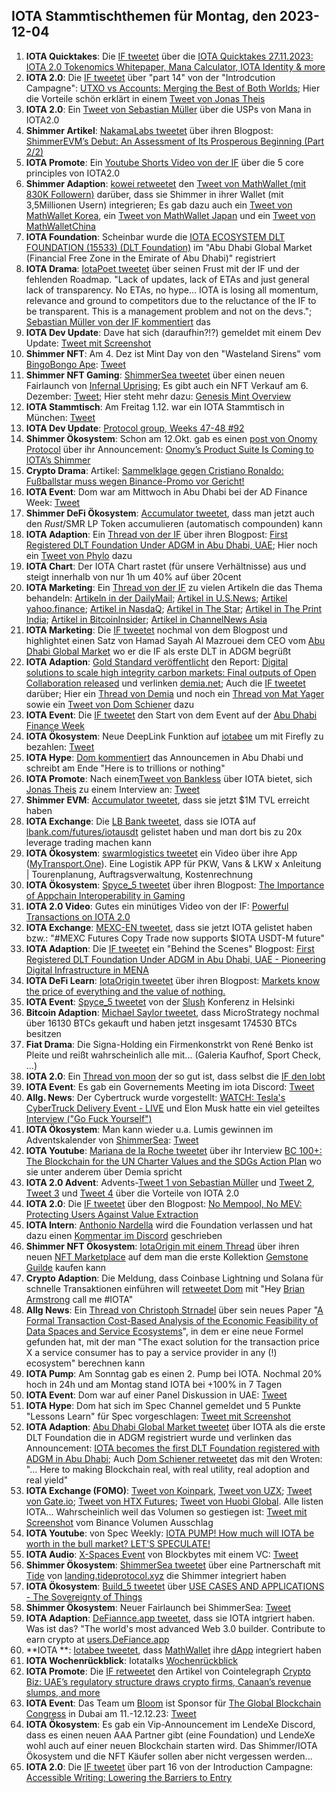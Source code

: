 ## IOTA Stammtischthemen für Montag, den 2023-12-04

1. **IOTA Quicktakes**: Die [IF tweetet](https://x.com/iota/status/1729077695168864480?s=20) über die [IOTA Quicktakes 27.11.2023: IOTA 2.0 Tokenomics Whitepaper, Mana Calculator, IOTA Identity & more](https://www.youtube.com/watch?v=E6QJZ8RacMY)
2. **IOTA 2.0**: Die [IF tweetet](https://x.com/iota/status/1729500397474066565?s=20) über "part 14" von der "Introdcution Campagne": [UTXO vs Accounts: Merging the Best of Both Worlds](https://blog.iota.org/utxo-vs-accounts-iota20/); Hier die Vorteile schön erklärt in einem [Tweet von Jonas Theis](https://x.com/NaitsabesMue/status/1729869098996359337?s=20)
3. **IOTA 2.0**: Ein [Tweet von Sebastian Müller](https://x.com/NaitsabesMue/status/1729484317766611322?s=20) über die USPs von Mana in IOTA2.0
4. **Shimmer Artikel**: [NakamaLabs tweetet](https://x.com/Nakama_Labs/status/1729502764655386677?s=20) über ihren Blogpost: [ShimmerEVM’s Debut: An Assessment of Its Prosperous Beginning (Part 2/2)](https://medium.com/@NakamaLabs/shimmerevms-debut-an-assessment-of-its-prosperous-beginning-part-2-2-c8204af9a78b)
5. **IOTA Promote**: Ein [Youtube Shorts Video von der IF](https://www.youtube.com/embed/uQ8SS_bNHU0?autoplay=1&auto_play=true) über die 5 core principles von IOTA2.0
6. **Shimmer Adaption**: [kowei retweetet](https://x.com/kowei1995/status/1729431501786480887?s=20) den [Tweet von MathWallet (mit 830K Followern)](https://x.com/MathWallet/status/1729428871714590927?s=20) darüber, dass sie Shimmer in ihrer Wallet (mit 3,5Millionen Usern) integrieren; Es gab dazu auch ein [Tweet von MathWallet Korea](https://x.com/MathWallet_KR/status/1729687010640540118?s=20), ein [Tweet von MathWallet Japan](https://x.com/MathWallet_JP/status/1729444062477115397?s=20) und ein [Tweet von MathWalletChina](https://x.com/MathWallet_CN/status/1729443531888922963?s=20)
7. **IOTA Foundation**: Scheinbar wurde die [IOTA ECOSYSTEM DLT FOUNDATION (15533) (DLT Foundation)](https://newreg.adgm.com/s/public-registrar?entityid=0015q00000RNpc2AAD) im "Abu Dhabi Global Market (Financial Free Zone in the Emirate of Abu Dhabi)" registriert
8. **IOTA Drama**: [IotaPoet tweetet](https://x.com/IotaPoet/status/1729463575809249344?s=20) über seinen Frust mit der IF und der fehlenden Roadmap. "Lack of updates, lack of ETAs and just general lack of transparency. No ETAs, no hype...  IOTA is losing all momentum, relevance and ground to competitors due to the reluctance of the IF to be transparent. This is a management problem and not on the devs."; [Sebastian Müller von der IF kommentiert](v) das
9. **IOTA Dev Update**: Dave hat sich (daraufhin?!?) gemeldet mit einem Dev Update: [Tweet mit Screenshot](https://x.com/Vrom14286662/status/1729574062223933690?s=20)
10. **Shimmer NFT**: Am 4. Dez ist Mint Day von den "Wasteland Sirens" vom [BingoBongo Ape](https://twitter.com/BingoBongo_ape): [Tweet](https://x.com/BingoBongo_ape/status/1729791976852148388?s=20)
11. **Shimmer NFT Gaming**: [ShimmerSea tweetet](https://x.com/ShimmerSeaDEX/status/1729764631508378044?s=20) über einen neuen Fairlaunch von [Infernal Uprising](https://twitter.com/InfernalNFTs); Es gibt auch ein NFT Verkauf am 6. Dezember: [Tweet](https://x.com/InfernalNFTs/status/1730949945161564577?s=20); Hier steht mehr dazu: [Genesis Mint Overview](https://www.infernaluprising.com/blog/genesis-mint)
12. **IOTA Stammtisch**: Am Freitag 1.12. war ein IOTA Stammtisch in München: [Tweet](https://x.com/IotaMunchen/status/1727003039779987520?s=20)
13. **IOTA Dev Update**: [Protocol group, Weeks 47-48 #92](https://github.com/iotaledger/research-updates/discussions/92)
14. **Shimmer Ökosystem**: Schon am 12.Okt. gab es einen [post von Onomy Protocol](https://x.com/OnomyProtocol/status/1580181688285822977?s=20) über ihr Announcement: [Onomy’s Product Suite Is Coming to IOTA’s Shimmer](https://medium.com/onomy-protocol/onomys-product-suite-is-coming-to-iota-s-shimmer-4060abd4acc6)
15. **Crypto Drama**: Artikel: [Sammelklage gegen Cristiano Ronaldo: Fußballstar muss wegen Binance-Promo vor Gericht!](https://www.blocktrainer.de/sammelklage-gegen-cristiano-ronaldo-binance/)
16. **IOTA Event**: Dom war am Mittwoch in Abu Dhabi bei der AD Finance Week: [Tweet](https://x.com/iota/status/1726601296306683925?s=20)
17. **Shimmer DeFi Ökosystem**: [Accumulator tweetet](https://x.com/ACCU_DeFi/status/1729567648671834328?s=20), dass man jetzt auch den $Rust/$SMR LP Token accumulieren (automatisch compounden) kann
18. **IOTA Adaption**: Ein [Thread von der IF](https://x.com/iota/status/1729836948422803896?s=20) über ihren Blogpost: [First Registered DLT Foundation Under ADGM in Abu Dhabi, UAE](https://blog.iota.org/iota-first-dlt-registered-adgm-in-uae/); Hier noch ein [Tweet von Phylo](https://x.com/PhyloIota/status/1729846189745447084?s=20) dazu
19. **IOTA Chart**: Der IOTA Chart rastet (für unsere Verhältnisse) aus und steigt innerhalb von nur 1h um 40% auf über 20cent
20. **IOTA Marketing**: Ein [Thread von der IF](https://x.com/iota/status/1729853429235720308?s=20) zu vielen Artikeln die das Thema behandeln: [Artikeln in der DailyMail](https://www.dailymail.co.uk/wires/reuters/article-12804633/IOTA-launches-100-million-entity-Abu-Dhabi-create-digital-network.html);  [Artikel in U.S.News](https://www.usnews.com/news/technology/articles/2023-11-29/iota-launches-100-million-entity-in-abu-dhabi-to-create-digital-network); [Artikel yahoo.finance](https://finance.yahoo.com/news/iota-launches-100-million-entity-121004788.html?guccounter=1&guce_referrer=aHR0cHM6Ly90LmNvLw&guce_referrer_sig=AQAAALQ2tmWmKmDNO5NksO7qyU2f6T8bdSAAOrs7Im6PuQ7h5BPgAslkIfYX_PxMQMf5Xn5BS5VbkpIK6sJbZBWfX_j8Dfm9flxDUE_WmUfG8Xi3Zn4kklMM5Yy4mDrUv5r6iAeJDArgTAGX_8ljn7LXGsIIn8oZ5StVrwgzAUx12oFI); [Artikel in NasdaQ](https://www.nasdaq.com/articles/iota-launches-$100-million-entity-in-abu-dhabi-to-create-digital-network); [Artikel in The Star](https://www.thestar.com.my/tech/tech-news/2023/11/29/iota-launches-100-million-entity-in-abu-dhabi-to-create-digital-network); [Artikel in The Print India](https://theprint.in/tech/iota-launches-100-million-entity-in-abu-dhabi-to-create-digital-network/1864131/); [Artikel in BitcoinInsider](https://www.bitcoininsider.org/article/234435/iota-becomes-first-fully-regulated-crypto-foundation-uae); [Artikel in ChannelNews Asia](https://www.channelnewsasia.com/business/iota-launches-100-million-entity-abu-dhabi-create-digital-network-3953866)
21. **IOTA Marketing**: Die [IF tweetet](https://x.com/iota/status/1729862922913063400?s=20) nochmal von dem Blogpost und highlightet einen Satz von Hamad Sayah Al Mazrouei dem CEO vom [Abu Dhabi Global Market](https://twitter.com/ADGlobalMarket) wo er die IF als erste DLT in ADGM begrüßt
22. **IOTA Adaption**: [Gold Standard veröffentlicht](https://x.com/goldstandard/status/1729862595325337991?s=20) den Report: [Digital solutions to scale high integrity carbon markets: Final outputs of Open Collaboration released](https://www.goldstandard.org/blog-item/digital-solutions-scale-high-integrity-carbon-markets-final-outputs-open-collaboration) und verlinken [demia.net](https://www.demia.net/); Auch die [IF tweetet](https://x.com/iota/status/1729868123552239736?s=20) darüber; Hier ein [Thread von Demia](https://x.com/_Demia/status/1729912892277829647?s=20) und noch ein [Thread von Mat Yager](https://x.com/Mat_Yarger/status/1729918286916186598?s=20) sowie ein [Tweet von Dom Schiener](https://x.com/DomSchiener/status/1730577324096037012?s=20) dazu 
23. **IOTA Event**: Die [IF tweetet](https://x.com/iota/status/1729865457480708446?s=20) den Start von dem Event auf der [Abu Dhabi Finance Week](https://twitter.com/ADFinanceWeek)
24. **IOTA Ökosystem**: Neue DeepLink Funktion auf [iotabee](https://twitter.com/iotabee) um mit Firefly zu bezahlen: [Tweet](https://x.com/iotabee/status/1729879031552880862?s=20)
25. **IOTA Hype**: [Dom kommentiert](https://x.com/DomSchiener/status/1729883582108504270?s=20) das Announcemen in Abu Dhabi und schreibt am Ende "Here is to trillions or nothing"
26. **IOTA Promote**: Nach einem[Tweet von Bankless](https://x.com/BanklessHQ/status/1729968550734156029?s=20) über IOTA bietet, sich [Jonas Theis](https://twitter.com/jonastheis_) zu einem Interview an: [Tweet](https://x.com/jonastheis_/status/1730033923382755370?s=20)
27. **Shimmer EVM**: [Accumulator tweetet](https://x.com/ACCU_DeFi/status/1729939638117142630?s=20), dass sie jetzt $1M TVL erreicht haben
28. **IOTA Exchange**: Die [LB Bank tweetet](https://x.com/LBank_Exchange/status/1730064380358988219?s=20), dass sie IOTA auf [lbank.com/futures/iotausdt](https://www.lbank.com/futures/iotausdt/) gelistet haben und man dort bis zu 20x leverage trading machen kann
29. **IOTA Ökosystem**: [swarmlogistics tweetet](https://x.com/SwarmLogistics/status/1729899899011875077?s=20) ein Video über ihre App ([MyTransport.One](MyTransport.One)). Eine Logistik APP für PKW, Vans & LKW x Anleitung | Tourenplanung, Auftragsverwaltung, Kostenrechnung
30. **IOTA Ökosystem**: [Spyce_5 tweetet](https://x.com/SPYCE_5/status/1729884122439684234?s=20) über ihren Blogpost: [The Importance of Appchain Interoperability in Gaming](https://spyce5.com/appchains/the-importance-of-appchain-interoperability-in-gaming/)
31. **IOTA 2.0 Video**: Gutes ein minütiges Video von der IF: [Powerful Transactions on IOTA 2.0](https://www.youtube.com/watch?v=p7C24UJ4jS4&t)
32. **IOTA Exchange**: [MEXC-EN tweetet](https://x.com/MEXC_EN/status/1730110002667344326?s=20), dass sie jetzt IOTA gelistet haben bzw.: "#MEXC Futures Copy Trade now supports $IOTA USDT-M future"
33. **IOTA Adaption**: Die [IF tweetet](https://x.com/iota/status/1730164785193369664?s=20) ein "Behind the Scenes" Blogpost: [First Registered DLT Foundation Under ADGM in Abu Dhabi, UAE - Pioneering Digital Infrastructure in MENA‌](https://blog.iota.org/iota-first-dlt-registered-adgm-in-uae/)
34. **IOTA DeFi Learn**: [IotaOrigin tweetet](https://x.com/origin_iota/status/1730166283939790888?s=20) über ihren Blogpost: [Markets know the price of everything and the value of nothing.](https://medium.com/@iotaorigin/markets-know-the-price-of-everything-and-the-value-of-nothing-f05f1a47f1e3)
35. **IOTA Event**: [Spyce_5 tweetet](https://x.com/SPYCE_5/status/1730215161418371230?s=20) von der [Slush](https://twitter.com/SlushHQ) Konferenz in Helsinki
36. **Bitcoin Adaption**: [Michael Saylor tweetet](https://x.com/saylor/status/1730226879125160426?s=20), dass MicroStrategy nochmal über 16130 BTCs gekauft und haben jetzt insgesamt 174530 BTCs besitzen
37. **Fiat Drama**: Die Signa-Holding ein Firmenkonstrkt von René Benko ist Pleite und reißt wahrscheinlich alle mit... (Galeria Kaufhof, Sport Check, ...)
38. **IOTA 2.0**: Ein [Thread von moon](https://x.com/moonbaklava/status/1729930208260628788?s=20) der so gut ist, dass selbst die [IF den lobt](https://x.com/iota/status/1731591365102809512?s=20)
39. **IOTA Event**: Es gab ein Governements Meeting im iota Discord: [Tweet](https://x.com/shimmernet/status/1729938286590689608?s=20)
40. **Allg. News**: Der Cybertruck wurde vorgestellt: [WATCH: Tesla's CyberTruck Delivery Event - LIVE](https://www.youtube.com/watch?v=ddzZMUoXzDM) und Elon Musk hatte ein viel geteiltes [Interview ("Go Fuck Yourself")](https://twitter.com/i/status/1730076897571221921)
41. **IOTA Ökosystem**: Man kann wieder u.a. Lumis gewinnen im Adventskalender von [ShimmerSea](https://twitter.com/ShimmerSeaDEX): [Tweet](https://x.com/ShimmerSeaDEX/status/1730489409257255077?s=20)
42. **IOTA Youtube**: [Mariana de la Roche tweetet](https://x.com/Marianadlrw/status/1730555472996946144?s=20) über ihr Interview [BC 100+: The Blockchain for the UN Charter Values and the SDGs Action Plan](https://www.youtube.com/watch?v=G0bJCjagY8o) wo sie unter anderem über Demia spricht
43. **IOTA 2.0 Advent**: Advents-[Tweet 1 von Sebastian Müller](https://x.com/NaitsabesMue/status/1730497608731283685?s=20) und [Tweet 2](https://x.com/NaitsabesMue/status/1730852168171680227?s=20), [Tweet 3](https://x.com/NaitsabesMue/status/1731248965092274321?s=20) und [Tweet 4](https://x.com/NaitsabesMue/status/1731582700262215885?s=20) über die Vorteile von IOTA 2.0 
44. **IOTA 2.0**: Die [IF tweetet](https://x.com/iota/status/1730587563210002760?s=20) über den Blogpost: [No Mempool, No MEV: Protecting Users Against Value Extraction](https://blog.iota.org/no-mempool-no-mev-iota20/)
45. **IOTA Intern**: [Anthonio Nardella]() wird die Foundation verlassen und hat dazu einen [Kommentar im Discord](https://discord.com/channels/397872799483428865/397872799483428867/1179768031950409811) geschrieben
46. **Shimmer NFT Ökosystem**: [IotaOrigin mit einem Thread](https://x.com/origin_iota/status/1730509809043050955?s=20) über ihren neuen [NFT Marketplace](https://launchpad.snippool.xyz/collection/0x93A4Ca164a1B35E70280579a038e4f81f2dc6777?tab=mint&ref=clpnvxehb0003s6xi0fcal0yc) auf dem man die erste Kollektion [Gemstone Guilde](https://launchpad.snippool.xyz/collection/0x93A4Ca164a1B35E70280579a038e4f81f2dc6777?tab=mint&ref=clpnvxehb0003s6xi0fcal0yc) kaufen kann
47. **Crypto Adaption**: Die Meldung, dass Coinbase Lightning und Solana für schnelle Transaktionen einführen will [retweetet Dom](https://x.com/DomSchiener/status/1730865233344831666?s=20) mit "Hey [Brian Armstrong](https://twitter.com/brian_armstrong) call me #IOTA"
48. **Allg News**: Ein [Thread von Christoph Strnadel](https://x.com/archimate/status/1730599969252364764?s=20) über sein neues Paper "[A Formal Transaction Cost-Based Analysis of the Economic Feasibility of Data Spaces and Service Ecosystems](https://arxiv.org/abs/2310.03157)", in dem er eine neue Formel gefunden hat, mit der man "The exact solution for the transaction price X a service consumer has to pay a service provider in any (!) ecosystem" berechnen kann
49. **IOTA Pump**: Am Sonntag gab es einen 2. Pump bei IOTA. Nochmal 20% hoch in 24h und am Montag stand IOTA bei +100% in 7 Tagen
50. **IOTA Event**: Dom war auf einer Panel Diskussion in UAE: [Tweet](https://x.com/GM__INV/status/1730980325394669582?s=20)
51. **IOTA Hype**: Dom hat sich im Spec Channel gemeldet und 5 Punkte "Lessons Learn" für Spec vorgeschlagen: [Tweet mit Screenshot](https://x.com/moonbaklava/status/1731041062758588791?s=20)
52. **IOTA Adaption**: [Abu Dhabi Global Market tweetet](https://x.com/ADGlobalMarket/status/1731257998285119996?s=20) über IOTA als die erste DLT Foundation die in ADGM registriert wurde und verlinken das Announcement: [IOTA becomes the first DLT Foundation registered with ADGM in Abu Dhabi](https://www.adgm.com/media/announcements/iota-becomes-the-first-dlt-foundation-registered-with-adgm-in-abu-dhabi); Auch [Dom Schiener retweetet](https://x.com/DomSchiener/status/1731286331571974494?s=20) das mit den Wroten: "... Here to making Blockchain real, with real utility, real adoption and real yield"
53. **IOTA Exchange (FOMO)**: [Tweet von Koinpark](https://x.com/KoinparkInfo/status/1731550235770675583?s=20), [Tweet von UZX](https://x.com/UZX_Official/status/1731499893691425254?s=20); [Tweet von Gate.io](https://x.com/gate_io/status/1730798987236516204?s=20); [Tweet von HTX Futures](https://x.com/HTXFutures/status/1731581424757866764?s=20); [Tweet von Huobi Global](https://x.com/HuobiGlobal/status/1731589112405373043?s=20). Alle listen IOTA... Wahrscheinlich weil das Volumen so gestiegen ist: [Tweet mit Screenshot](https://x.com/punikus/status/1731259336226124080?s=20) vom Binance Volumen Ausschlag
54. **IOTA Youtube**: von Spec Weekly: [IOTA PUMP! How much will IOTA be worth in the bull market? LET'S SPECULATE!](https://www.youtube.com/watch?v=1eBw79JjNcY&t=10s)
55. **IOTA Audio**: [X-Spaces Event](https://x.com/blockbytescom/status/1731427056657862826?s=20) von Blockbytes mit einem VC: [Tweet](https://x.com/blockbytescom/status/1731427054933909592?s=20)
56. **Shimmer Ökosystem**: [ShimmerSea tweetet](https://x.com/ShimmerSeaDEX/status/1731569024381628881?s=20) über eine Partnerschaft mit [Tide](https://twitter.com/Tide_web3) von [landing.tideprotocol.xyz](https://landing.tideprotocol.xyz/) die Shimmer integriert haben
57. **IOTA Ökosystem**: [Build_5 tweetet](https://x.com/build5tech/status/1731563365246595205?s=20) über [USE CASES AND APPLICATIONS - The Sovereignty of Things](https://build5.com/blog/sovereignty/)
58. **Shimmer Ökosystem**: Neuer Fairlaunch bei ShimmerSea: [Tweet](https://x.com/ShimmerSeaDEX/status/1731357634006253626?s=20)
59. **IOTA Adaption**: [DeFiannce.app tweetet](https://x.com/DeFiance_App/status/1730875755490337016?s=20), dass sie IOTA intgriert haben. Was ist das? "The world's most advanced Web 3.0 builder. Contribute to earn crypto at [users.DeFiance.app](http://users.DeFiance.app)
60. **IOTA **: [Iotabee tweetet](https://x.com/iotabee/status/1731592876943941676?s=20), dass [MathWallet](https://twitter.com/MathWallet) ihre [dApp](https://mathdapp.store/?blockchain=shimmerevm) integriert haben
61. **IOTA Wochenrückblick**: Iotatalks [Wochenrückblick](https://www.iota-talk.com/index.php?article/346-wochenr%C3%BCckblick-vom-26-november-bis-2-dezember-2023/)
62. **IOTA Promote**: Die [IF retweetet](https://x.com/iota/status/1731654298306490536?s=20) den Artikel von Cointelegraph [Crypto Biz: UAE’s regulatory structure draws crypto firms, Canaan’s revenue slumps, and more](https://cointelegraph.com/news/crypto-biz-uae-regulatory-structure-draws-crypto-firms-canaan-revenue-slumps)
63. **IOTA Event**: Das Team um [Bloom](https://twitter.com/bloomwalletio) ist Sponsor für [The Global Blockchain Congress](https://twitter.com/AgoraGBC) in Dubai am 11.-12.12.23: [Tweet](https://x.com/AgoraGBC/status/1731569188307697971?s=20)
64. **IOTA Ökosystem**: Es gab ein Vip-Announcement im LendeXe Discord, dass es einen neuen AAA Partner gibt (eine Foundation) und LendeXe wohl auch auf einer neuen Blockchain starten wird. Das Shimmer/IOTA Ökosystem und die NFT Käufer sollen aber nicht vergessen werden...
65. **IOTA 2.0**: Die [IF tweetet](https://x.com/iota/status/1731674725514899563?s=20) über part 16 von der Introduction Campagne: [Accessible Writing: Lowering the Barriers to Entry](https://blog.iota.org/accessible-writing-iota20/)
